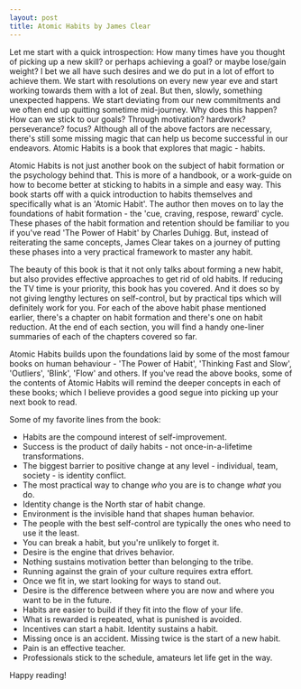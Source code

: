 ```yaml
---
layout: post
title: Atomic Habits by James Clear
---
```


Let me start with a quick introspection: How many times have you thought of picking up a new skill? or perhaps achieving a goal? or maybe lose/gain weight? I bet we all have such desires and we do put in a lot of effort to achieve them. We start with resolutions on every new year eve and start working towards them with a lot of zeal. But then, slowly, something unexpected happens. We start deviating from our new commitments and we often end up quitting sometime mid-journey. Why does this happen? How can we stick to our goals? Through motivation? hardwork? perseverance? focus? Although all of the above factors are necessary, there's still some missing magic that can help us become successful in our endeavors. Atomic Habits is a book that explores that magic - habits.

Atomic Habits is not just another book on the subject of habit formation or the psychology behind that. This is more of a handbook, or a work-guide on how to become better at sticking to habits in a simple and easy way. This book starts off with a quick introduction to habits themselves and specifically what is an 'Atomic Habit'. The author then moves on to lay the foundations of habit formation - the 'cue, craving, respose, reward' cycle. These phases of the habit formation and retention should be familiar to you if you've read 'The Power of Habit' by Charles Duhigg. But, instead of reiterating the same concepts, James Clear takes on a journey of putting these phases into a very practical framework to master any habit. 

The beauty of this book is that it not only talks about forming a new habit, but also provides effective approaches to get rid of old habits. If reducing the TV time is your priority, this book has you covered. And it does so by not giving lengthy lectures on self-control, but by practical tips which will definitely work for you. For each of the above habit phase mentioned earlier, there's a chapter on habit formation and there's one on habit reduction. At the end of each section, you will find a handy one-liner summaries of each of the chapters covered so far.

Atomic Habits builds upon the foundations laid by some of the most famour books on human behaviour - 'The Power of Habit', 'Thinking Fast and Slow', 'Outliers', 'Blink', 'Flow' and others. If you've read the above books, some of the contents of Atomic Habits will remind the deeper concepts in each of these books; which I believe provides a good segue into picking up your next book to read.

Some of my favorite lines from the book:
- Habits are the compound interest of self-improvement.
- Success is the product of daily habits - not once-in-a-lifetime transformations.
- The biggest barrier to positive change at any level - individual, team, society - is identity conflict.
- The most practical way to change _who_ you are is to change _what_ you do.
- Identity change is the North star of habit change.
- Environment is the invisible hand that shapes human behavior.
- The people with the best self-control are typically the ones who need to use it the least.
- You can break a habit, but you're unlikely to forget it.
- Desire is the engine that drives behavior.
- Nothing sustains motivation better than belonging to the tribe.
- Running against the grain of your culture requires extra effort.
- Once we fit in, we start looking for ways to stand out.
- Desire is the difference between where you are now and where you want to be in the future.
- Habits are easier to build if they fit into the flow of your life.
- What is rewarded is repeated, what is punished is avoided.
- Incentives can start a habit. Identity sustains a habit.
- Missing once is an accident. Missing twice is the start of a new habit.
- Pain is an effective teacher.
- Professionals stick to the schedule, amateurs let life get in the way.

Happy reading!